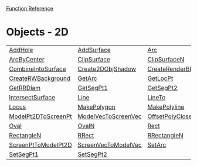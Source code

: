 [Function Reference](../README.md)

# Objects - 2D

| | | |
|---|---|---|
| [AddHole](../Functions/AddHole.md) | [AddSurface](../Functions/AddSurface.md) | [Arc](../Functions/Arc.md) |
| [ArcByCenter](../Functions/ArcByCenter.md) | [ClipSurface](../Functions/ClipSurface.md) | [ClipSurfaceN](../Functions/ClipSurfaceN.md) |
| [CombineIntoSurface](../Functions/CombineIntoSurface.md) | [Create2DObjShadow](../Functions/Create2DObjShadow.md) | [CreateRenderBkg](../Functions/CreateRenderBkg.md) |
| [CreateRWBackground](../Functions/CreateRWBackground.md) | [GetArc](../Functions/GetArc.md) | [GetLocPt](../Functions/GetLocPt.md) |
| [GetRRDiam](../Functions/GetRRDiam.md) | [GetSegPt1](../Functions/GetSegPt1.md) | [GetSegPt2](../Functions/GetSegPt2.md) |
| [IntersectSurface](../Functions/IntersectSurface.md) | [Line](../Functions/Line.md) | [LineTo](../Functions/LineTo.md) |
| [Locus](../Functions/Locus.md) | [MakePolygon](../Functions/MakePolygon.md) | [MakePolyline](../Functions/MakePolyline.md) |
| [ModelPt2DToScreenPt](../Functions/ModelPt2DToScreenPt.md) | [ModelVecToScreenVec](../Functions/ModelVecToScreenVec.md) | [OffsetPolyClosed](../Functions/OffsetPolyClosed.md) |
| [Oval](../Functions/Oval.md) | [OvalN](../Functions/OvalN.md) | [Rect](../Functions/Rect.md) |
| [RectangleN](../Functions/RectangleN.md) | [RRect](../Functions/RRect.md) | [RRectangleN](../Functions/RRectangleN.md) |
| [ScreenPtToModelPt2D](../Functions/ScreenPtToModelPt2D.md) | [ScreenVecToModelVec](../Functions/ScreenVecToModelVec.md) | [SetArc](../Functions/SetArc.md) |
| [SetSegPt1](../Functions/SetSegPt1.md) | [SetSegPt2](../Functions/SetSegPt2.md) 

